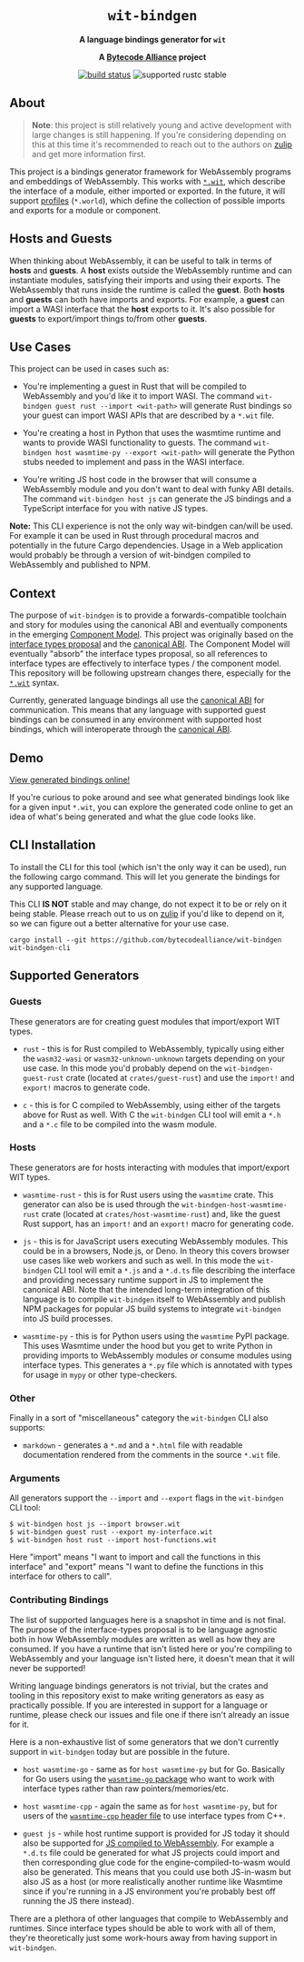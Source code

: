 <div align="center">
  <h1><code>wit-bindgen</code></h1>

  <p>
    <strong>A language bindings generator for <code>wit</code></strong>
  </p>

  <strong>A <a href="https://bytecodealliance.org/">Bytecode Alliance</a> project</strong>

  <p>
    <a href="https://github.com/bytecodealliance/wit-bindgen/actions?query=workflow%3ACI"><img src="https://github.com/bytecodealliance/wit-bindgen/workflows/CI/badge.svg" alt="build status" /></a>
    <img src="https://img.shields.io/badge/rustc-stable+-green.svg" alt="supported rustc stable" />
  </p>
</div>

## About

> **Note**: this project is still relatively young and active development with
> large changes is still happening. If you're considering depending on this at
> this time it's recommended to reach out to the authors on [zulip] and get more
> information first.

[zulip]: https://bytecodealliance.zulipchat.com/

This project is a bindings generator framework for WebAssembly programs and
embeddings of WebAssembly. This works with [`*.wit`](https://github.com/WebAssembly/component-model/blob/main/design/mvp/WIT.md), which describe the
interface of a module, either imported or exported. In the future, it will support [profiles](https://github.com/WebAssembly/component-model/pull/83) (`*.world`), which define the collection of possible imports and exports for a module or component.

## Hosts and Guests

When thinking about WebAssembly, it can be useful to talk in terms of **hosts** and **guests**. A **host** exists outside the WebAssembly runtime and can instantiate modules, satisfying their imports and using their exports. The WebAssembly that runs inside the runtime is called the **guest**. Both **hosts** and **guests** can both have imports and exports. For example, a **guest** can import a WASI interface that the **host** exports to it. It's also possible for **guests** to export/import things to/from other **guests**.

## Use Cases

This project can be used in cases such as:

* You're implementing a guest in Rust that will be compiled to WebAssembly and you'd like it to import WASI. The command `wit-bindgen guest rust --import <wit-path>` will generate Rust bindings so your guest can import WASI APIs that are described by a `*.wit` file.

* You're creating a host in Python that uses the wasmtime runtime and wants to provide WASI functionality to guests. The command `wit-bindgen host wasmtime-py --export <wit-path>` will generate the Python stubs needed to implement and pass in the WASI interface.

* You're writing JS host code in the browser that will consume a WebAssembly module and you don't want to deal with funky ABI details. The command `wit-bindgen host js` can generate the JS bindings and a TypeScript interface for you with native JS types.

**Note:** This CLI experience is not the only way wit-bindgen can/will be used. For example it can be used in Rust through procedural macros and potentially in the future Cargo dependencies. Usage in a Web application would probably be through a version of wit-bindgen compiled to WebAssembly and published to NPM.

## Context
The purpose of `wit-bindgen` is to provide a forwards-compatible toolchain and story for modules using the canonical ABI and eventually components in the emerging [Component Model](https://github.com/WebAssembly/component-model). This project was originally based on the [interface types
proposal](https://github.com/webassembly/interface-types) and the [canonical ABI]. The Component Model will eventually "absorb" the interface types proposal, so all references to interface types are effectively to interface types / the component model. This repository will be following upstream changes there, especially for the [`*.wit`](https://github.com/WebAssembly/component-model/blob/main/design/mvp/WIT.md) syntax.

Currently, generated language bindings all use the [canonical ABI] for communication. This means that any language with supported guest bindings can be consumed in any environment with supported host bindings, which will interoperate through the [canonical ABI].

[canonical ABI]: https://github.com/WebAssembly/interface-types/pull/132

## Demo

[View generated bindings
online!](https://bytecodealliance.github.io/wit-bindgen/)

If you're curious to poke around and see what generated bindings look like for a
given input `*.wit`, you can explore the generated code online to get an idea
of what's being generated and what the glue code looks like.

## CLI Installation

To install the CLI for this tool (which isn't the only way it can be used), run the following cargo command. This will let you generate the bindings for any supported language.

This CLI **IS NOT** stable and may change, do not expect it to be or rely on it being stable. Please rreach out to us on [zulip] if you'd like to depend on it, so we can figure out a better alternative for your use case.

```
cargo install --git https://github.com/bytecodealliance/wit-bindgen wit-bindgen-cli
```

## Supported Generators



### Guests

These generators are for creating guest modules that import/export WIT types.

* `rust` - this is for Rust compiled to WebAssembly, typically using either
  the `wasm32-wasi` or `wasm32-unknown-unknown` targets depending on your use
  case. In this mode you'd probably depend on the `wit-bindgen-guest-rust` crate
  (located at `crates/guest-rust`) and use the `import!` and `export!` macros to
  generate code.

* `c` - this is for C compiled to WebAssembly, using either of the targets above
  for Rust as well. With C the `wit-bindgen` CLI tool will emit a `*.h` and a
  `*.c` file to be compiled into the wasm module.

### Hosts

These generators are for hosts interacting with modules that import/export WIT types.

* `wasmtime-rust` - this is for Rust users using the `wasmtime` crate. This generator 
  can also be is used through the `wit-bindgen-host-wasmtime-rust` crate (located at
  `crates/host-wasmtime-rust`) and, like the guest Rust support, has an
  `import!` and an `export!` macro for generating code.

* `js` - this is for JavaScript users executing WebAssembly modules. This could
  be in a browsers, Node.js, or Deno. In theory this covers browser use cases
  like web workers and such as well. In this mode the `wit-bindgen` CLI tool
  will emit a `*.js` and a `*.d.ts` file describing the interface and providing
  necessary runtime support in JS to implement the canonical ABI. Note that the
  intended long-term integration of this language is to compile `wit-bindgen`
  itself to WebAssembly and publish NPM packages for popular JS build systems to
  integrate `wit-bindgen` into JS build processes.

* `wasmtime-py` - this is for Python users using the `wasmtime` PyPI package.
  This uses Wasmtime under the hood but you get to write Python in providing
  imports to WebAssembly modules or consume modules using interface types. This
  generates a `*.py` file which is annotated with types for usage in `mypy` or
  other type-checkers.

### Other

Finally in a sort of "miscellaneous" category the `wit-bindgen` CLI also
supports:

* `markdown` - generates a `*.md` and a `*.html` file with readable
  documentation rendered from the comments in the source `*.wit` file.

### Arguments
All generators support the `--import` and `--export` flags in the `wit-bindgen`
CLI tool:

```
$ wit-bindgen host js --import browser.wit
$ wit-bindgen guest rust --export my-interface.wit
$ wit-bindgen host rust --import host-functions.wit
```

Here "import" means "I want to import and call the functions in this interface"
and "export" means "I want to define the functions in this interface for others
to call".


### Contributing Bindings

The list of supported languages here is a snapshot in time and is not
final. The purpose of the interface-types proposal is to be language agnostic
both in how WebAssembly modules are written as well as how they are consumed. If
you have a runtime that isn't listed here or you're compiling to WebAssembly and
your language isn't listed here, it doesn't mean that it will never be
supported!

Writing language bindings generators is not trivial, but the crates and tooling in this repository exist to make writing generators as easy as practically possible. If you are interested in support for a language or runtime, please check our issues and file one if there isn't already an issue for it.

Here is a non-exhaustive list of some generators that we don't currently support in `wit-bindgen` today but are possible in the future.

* `host wasmtime-go` - same as for `host wasmtime-py` but for Go.
  Basically for Go users using the [`wasmtime-go` package](https://github.com/bytecodealliance/wasmtime-go) who want to work with interface types rather than raw pointers/memories/etc.

* `host wasmtime-cpp` - again the same as for `host wasmtime-py`, but for users of the
  [`wasmtime-cpp` header file](https://github.com/alexcrichton/wasmtime-cpp) to
  use interface types from C++.

* `guest js` - while host runtime support is provided for JS today it should also be
  supported for [JS compiled to WebAssembly](https://bytecodealliance.org/articles/making-javascript-run-fast-on-webassembly).
  For example a `*.d.ts` file could be generated for what JS projects could
  import and then corresponding glue code for the engine-compiled-to-wasm would
  also be generated. This means that you could use both JS-in-wasm but also JS
  as a host (or more realistically another runtime like Wasmtime since if you're
  running in a JS environment you're probably best off running the JS there
  instead).

There are a plethora of other languages that compile to WebAssembly and runtimes. Since interface types should be able to work with all of them, they're theoretically just some work-hours away from having support in `wit-bindgen`.
